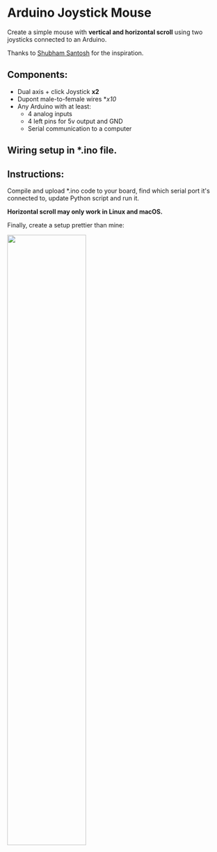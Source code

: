 # Arduino Joystick Mouse
Create a simple mouse with **vertical and horizontal scroll** using two joysticks connected to an Arduino.

Thanks to [Shubham Santosh](https://create.arduino.cc/projecthub/shubhamsantosh99/joystick-controlled-mouse-af2939)
for the inspiration.

## Components:
- Dual axis + click Joystick **x2**
- Dupont male-to-female wires **x10*
- Any Arduino with at least:
    - 4 analog inputs
    - 4 left pins for 5v output and GND
    - Serial communication to a computer
    
 ## Wiring setup in \*.ino file.
 ## Instructions:
 Compile and upload \*.ino code to your board, find which serial port it's connected to, update Python script and run it.
 
 **Horizontal scroll may only work in Linux and macOS.**
 
 Finally, create a setup prettier than mine:
 
 
 <img src="https://user-images.githubusercontent.com/69062188/98510537-ec188c00-2228-11eb-8946-359f87deb79c.jpg" width="60%"></img> 
